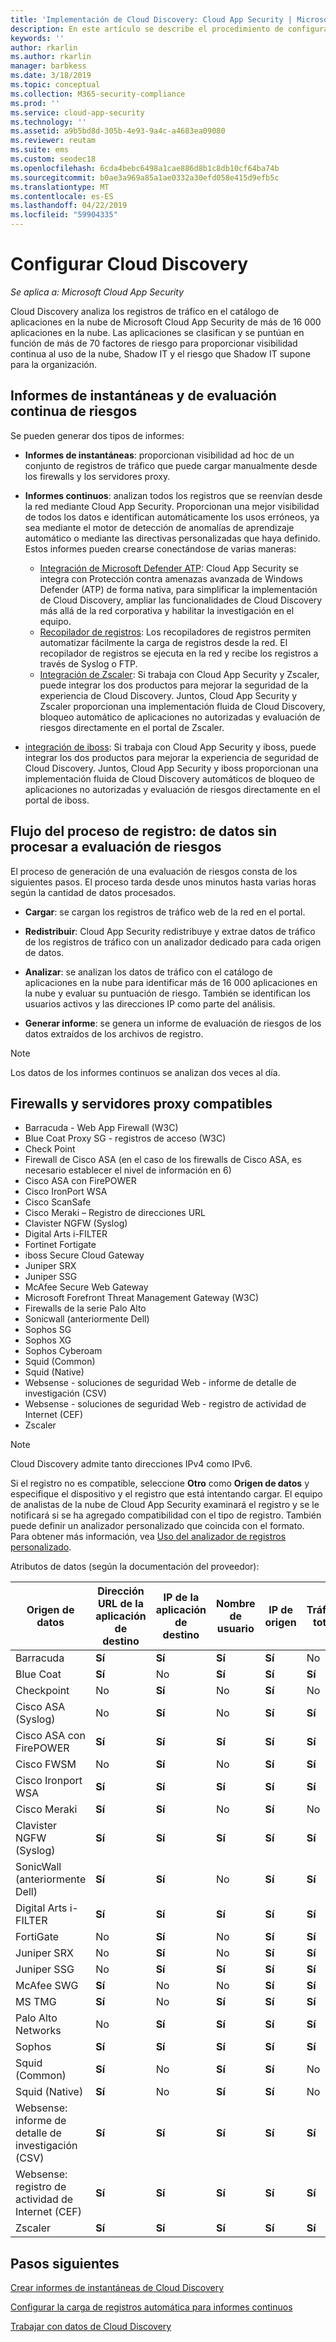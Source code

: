 ```yaml
---
title: 'Implementación de Cloud Discovery: Cloud App Security | Microsoft Docs'
description: En este artículo se describe el procedimiento de configuración de Cloud Discovery para que entre en funcionamiento.
keywords: ''
author: rkarlin
ms.author: rkarlin
manager: barbkess
ms.date: 3/18/2019
ms.topic: conceptual
ms.collection: M365-security-compliance
ms.prod: ''
ms.service: cloud-app-security
ms.technology: ''
ms.assetid: a9b5bd8d-305b-4e93-9a4c-a4683ea09080
ms.reviewer: reutam
ms.suite: ems
ms.custom: seodec18
ms.openlocfilehash: 6cda4bebc6498a1cae886d8b1c8db10cf64ba74b
ms.sourcegitcommit: b0ae3a969a85a1ae0332a30efd058e415d9efb5c
ms.translationtype: MT
ms.contentlocale: es-ES
ms.lasthandoff: 04/22/2019
ms.locfileid: "59904335"
---
```

# <a name="set-up-cloud-discovery"></a>Configurar Cloud Discovery

*Se aplica a: Microsoft Cloud App Security*

Cloud Discovery analiza los registros de tráfico en el catálogo de aplicaciones en la nube de Microsoft Cloud App Security de más de 16 000 aplicaciones en la nube. Las aplicaciones se clasifican y se puntúan en función de más de 70 factores de riesgo para proporcionar visibilidad continua al uso de la nube, Shadow IT y el riesgo que Shadow IT supone para la organización.

## <a name="snapshot-and-continuous-risk-assessment-reports"></a>Informes de instantáneas y de evaluación continua de riesgos 

Se pueden generar dos tipos de informes: 

- **Informes de instantáneas**: proporcionan visibilidad ad hoc de un conjunto de registros de tráfico que puede cargar manualmente desde los firewalls y los servidores proxy.

- **Informes continuos**: analizan todos los registros que se reenvían desde la red mediante Cloud App Security. Proporcionan una mejor visibilidad de todos los datos e identifican automáticamente los usos erróneos, ya sea mediante el motor de detección de anomalías de aprendizaje automático o mediante las directivas personalizadas que haya definido. Estos informes pueden crearse conectándose de varias maneras:

  - [Integración de Microsoft Defender ATP](wdatp-integration.md): Cloud App Security se integra con Protección contra amenazas avanzada de Windows Defender (ATP) de forma nativa, para simplificar la implementación de Cloud Discovery, ampliar las funcionalidades de Cloud Discovery más allá de la red corporativa y habilitar la investigación en el equipo.
  - [Recopilador de registros](discovery-docker.md): Los recopiladores de registros permiten automatizar fácilmente la carga de registros desde la red. El recopilador de registros se ejecuta en la red y recibe los registros a través de Syslog o FTP.
  - [Integración de Zscaler](zscaler-integration.md): Si trabaja con Cloud App Security y Zscaler, puede integrar los dos productos para mejorar la seguridad de la experiencia de Cloud Discovery. Juntos, Cloud App Security y Zscaler proporcionan una implementación fluida de Cloud Discovery, bloqueo automático de aplicaciones no autorizadas y evaluación de riesgos directamente en el portal de Zscaler.
 - [integración de iboss](iboss-integration.md): Si trabaja con Cloud App Security y iboss, puede integrar los dos productos para mejorar la experiencia de seguridad de Cloud Discovery. Juntos, Cloud App Security y iboss proporcionan una implementación fluida de Cloud Discovery automáticos de bloqueo de aplicaciones no autorizadas y evaluación de riesgos directamente en el portal de iboss.

## <a name="log-process-flow-from-raw-data-to-risk-assessment"></a>Flujo del proceso de registro: de datos sin procesar a evaluación de riesgos

El proceso de generación de una evaluación de riesgos consta de los siguientes pasos. El proceso tarda desde unos minutos hasta varias horas según la cantidad de datos procesados.  

- **Cargar**: se cargan los registros de tráfico web de la red en el portal.  

- **Redistribuir**: Cloud App Security redistribuye y extrae datos de tráfico de los registros de tráfico con un analizador dedicado para cada origen de datos.  

- **Analizar**: se analizan los datos de tráfico con el catálogo de aplicaciones en la nube para identificar más de 16 000 aplicaciones en la nube y evaluar su puntuación de riesgo. También se identifican los usuarios activos y las direcciones IP como parte del análisis.  

- **Generar informe**: se genera un informe de evaluación de riesgos de los datos extraídos de los archivos de registro.


>[!NOTE]
> Los datos de los informes continuos se analizan dos veces al día.



## Firewalls y servidores proxy compatibles <a name="supported-firewalls-and-proxies"></a>

- Barracuda - Web App Firewall (W3C)
- Blue Coat Proxy SG - registros de acceso (W3C)
- Check Point
- Firewall de Cisco ASA (en el caso de los firewalls de Cisco ASA, es necesario establecer el nivel de información en 6)
- Cisco ASA con FirePOWER
- Cisco IronPort WSA
- Cisco ScanSafe
- Cisco Meraki – Registro de direcciones URL
- Clavister NGFW (Syslog)
- Digital Arts i-FILTER
- Fortinet Fortigate
- iboss Secure Cloud Gateway
- Juniper SRX
- Juniper SSG
- McAfee Secure Web Gateway
- Microsoft Forefront Threat Management Gateway (W3C)
- Firewalls de la serie Palo Alto
- Sonicwall (anteriormente Dell)
- Sophos SG
- Sophos XG
- Sophos Cyberoam
- Squid (Common)
- Squid (Native)
- Websense - soluciones de seguridad Web - informe de detalle de investigación (CSV)
- Websense - soluciones de seguridad Web - registro de actividad de Internet (CEF)
- Zscaler

> [!NOTE]
> Cloud Discovery admite tanto direcciones IPv4 como IPv6.

Si el registro no es compatible, seleccione **Otro** como **Origen de datos** y especifique el dispositivo y el registro que está intentando cargar. El equipo de analistas de la nube de Cloud App Security examinará el registro y se le notificará si se ha agregado compatibilidad con el tipo de registro. También puede definir un analizador personalizado que coincida con el formato. Para obtener más información, vea [Uso del analizador de registros personalizado](custom-log-parser.md).


Atributos de datos (según la documentación del proveedor):


|                 Origen de datos                  |    Dirección URL de la aplicación de destino    |    IP de la aplicación de destino     |       Nombre de usuario       |      IP de origen       |    Tráfico total     |    Bytes cargados    |
|----------------------------------------------|----------------------|----------------------|----------------------|----------------------|----------------------|----------------------|
|                  Barracuda                   | <strong>Sí</strong> | <strong>Sí</strong> | <strong>Sí</strong> | <strong>Sí</strong> |          No          |          No          |
|                  Blue Coat                   | <strong>Sí</strong> |          No          | <strong>Sí</strong> | <strong>Sí</strong> | <strong>Sí</strong> | <strong>Sí</strong> |
|                  Checkpoint                  |          No          | <strong>Sí</strong> |          No          | <strong>Sí</strong> |          No          |          No          |
|              Cisco ASA (Syslog)              |          No          | <strong>Sí</strong> |          No          | <strong>Sí</strong> | <strong>Sí</strong> |          No          |
|           Cisco ASA con FirePOWER           | <strong>Sí</strong> | <strong>Sí</strong> | <strong>Sí</strong> | <strong>Sí</strong> | <strong>Sí</strong> | <strong>Sí</strong> |
|                  Cisco FWSM                  |          No          | <strong>Sí</strong> |          No          | <strong>Sí</strong> | <strong>Sí</strong> |          No          |
|              Cisco Ironport WSA              | <strong>Sí</strong> | <strong>Sí</strong> | <strong>Sí</strong> | <strong>Sí</strong> | <strong>Sí</strong> | <strong>Sí</strong> |
|                 Cisco Meraki                 | <strong>Sí</strong> | <strong>Sí</strong> |          No          | <strong>Sí</strong> |          No          |          No          |
|           Clavister NGFW (Syslog)            | <strong>Sí</strong> | <strong>Sí</strong> | <strong>Sí</strong> | <strong>Sí</strong> | <strong>Sí</strong> | <strong>Sí</strong> |
|                SonicWall (anteriormente Dell)                | <strong>Sí</strong> | <strong>Sí</strong> |          No          | <strong>Sí</strong> | <strong>Sí</strong> | <strong>Sí</strong> |
|            Digital Arts i-FILTER             | <strong>Sí</strong> | <strong>Sí</strong> | <strong>Sí</strong> | <strong>Sí</strong> | <strong>Sí</strong> | <strong>Sí</strong> |
|                  FortiGate                   |          No          | <strong>Sí</strong> |          No          | <strong>Sí</strong> | <strong>Sí</strong> | <strong>Sí</strong> |
|                 Juniper SRX                  |          No          | <strong>Sí</strong> |          No          | <strong>Sí</strong> | <strong>Sí</strong> | <strong>Sí</strong> |
|                 Juniper SSG                  |          No          | <strong>Sí</strong> | <strong>Sí</strong> | <strong>Sí</strong> | <strong>Sí</strong> | <strong>Sí</strong> |
|                  McAfee SWG                  | <strong>Sí</strong> |          No          |          No          | <strong>Sí</strong> | <strong>Sí</strong> | <strong>Sí</strong> |
|                    MS TMG                    | <strong>Sí</strong> |          No          | <strong>Sí</strong> | <strong>Sí</strong> | <strong>Sí</strong> | <strong>Sí</strong> |
|              Palo Alto Networks              |          No          | <strong>Sí</strong> | <strong>Sí</strong> | <strong>Sí</strong> | <strong>Sí</strong> | <strong>Sí</strong> |
|                    Sophos                    | <strong>Sí</strong> | <strong>Sí</strong> | <strong>Sí</strong> | <strong>Sí</strong> | <strong>Sí</strong> |          No          |
|                Squid (Common)                | <strong>Sí</strong> |          No          | <strong>Sí</strong> | <strong>Sí</strong> |          No          | <strong>Sí</strong> |
|                Squid (Native)                | <strong>Sí</strong> |          No          | <strong>Sí</strong> | <strong>Sí</strong> |          No          | <strong>Sí</strong> |
| Websense: informe de detalle de investigación (CSV) | <strong>Sí</strong> | <strong>Sí</strong> | <strong>Sí</strong> | <strong>Sí</strong> | <strong>Sí</strong> | <strong>Sí</strong> |
|    Websense: registro de actividad de Internet (CEF)    | <strong>Sí</strong> | <strong>Sí</strong> | <strong>Sí</strong> | <strong>Sí</strong> | <strong>Sí</strong> | <strong>Sí</strong> |
|                   Zscaler                    | <strong>Sí</strong> | <strong>Sí</strong> | <strong>Sí</strong> | <strong>Sí</strong> | <strong>Sí</strong> | <strong>Sí</strong> |
     


## <a name="next-steps"></a>Pasos siguientes

[Crear informes de instantáneas de Cloud Discovery](create-snapshot-cloud-discovery-reports.md)

[Configurar la carga de registros automática para informes continuos](configure-automatic-log-upload-for-continuous-reports.md)

[Trabajar con datos de Cloud Discovery](working-with-cloud-discovery-data.md)
